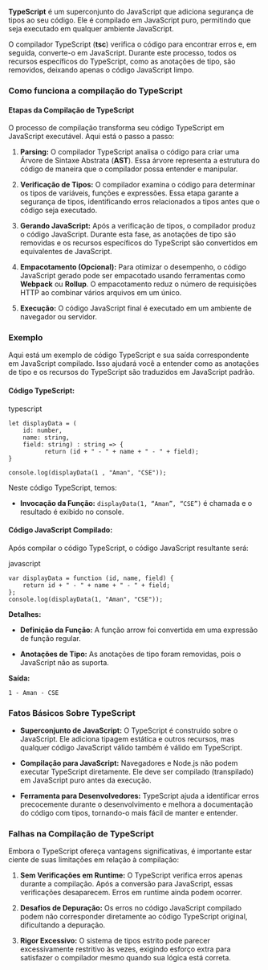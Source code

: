 
**TypeScript** é um superconjunto do JavaScript que adiciona segurança de tipos ao seu código. Ele é compilado em JavaScript puro, permitindo que seja executado em qualquer ambiente JavaScript.

O compilador TypeScript (**tsc**) verifica o código para encontrar erros e, em seguida, converte-o em JavaScript. Durante este processo, todos os recursos específicos do TypeScript, como as anotações de tipo, são removidos, deixando apenas o código JavaScript limpo.

### **Como funciona a compilação do TypeScript**

#### Etapas da Compilação de TypeScript

O processo de compilação transforma seu código TypeScript em JavaScript executável. Aqui está o passo a passo:

1. **Parsing:** O compilador TypeScript analisa o código para criar uma Árvore de Sintaxe Abstrata (**AST**). Essa árvore representa a estrutura do código de maneira que o compilador possa entender e manipular.
    
2. **Verificação de Tipos:** O compilador examina o código para determinar os tipos de variáveis, funções e expressões. Essa etapa garante a segurança de tipos, identificando erros relacionados a tipos antes que o código seja executado.
    
3. **Gerando JavaScript:** Após a verificação de tipos, o compilador produz o código JavaScript. Durante esta fase, as anotações de tipo são removidas e os recursos específicos do TypeScript são convertidos em equivalentes de JavaScript.
    
4. **Empacotamento (Opcional):** Para otimizar o desempenho, o código JavaScript gerado pode ser empacotado usando ferramentas como **Webpack** ou **Rollup**. O empacotamento reduz o número de requisições HTTP ao combinar vários arquivos em um único.
    
5. **Execução:** O código JavaScript final é executado em um ambiente de navegador ou servidor.
    

### **Exemplo**

Aqui está um exemplo de código TypeScript e sua saída correspondente em JavaScript compilado. Isso ajudará você a entender como as anotações de tipo e os recursos do TypeScript são traduzidos em JavaScript padrão.

#### Código TypeScript:

typescript

```
let displayData = (
    id: number, 
    name: string, 
    field: string) : string => {
          return (id + " - " + name + " - " + field);
}

console.log(displayData(1 , "Aman", "CSE"));
```

Neste código TypeScript, temos:

- **Invocação da Função:** `displayData(1, “Aman”, “CSE”)` é chamada e o resultado é exibido no console.
    

#### Código JavaScript Compilado:

Após compilar o código TypeScript, o código JavaScript resultante será:

javascript

```
var displayData = function (id, name, field) {
    return id + " - " + name + " - " + field;
};
console.log(displayData(1, "Aman", "CSE"));
```

**Detalhes:**

- **Definição da Função:** A função arrow foi convertida em uma expressão de função regular.
    
- **Anotações de Tipo:** As anotações de tipo foram removidas, pois o JavaScript não as suporta.
    

**Saída:**

```
1 - Aman - CSE
```

### **Fatos Básicos Sobre TypeScript**

- **Superconjunto de JavaScript:** O TypeScript é construído sobre o JavaScript. Ele adiciona tipagem estática e outros recursos, mas qualquer código JavaScript válido também é válido em TypeScript.
    
- **Compilação para JavaScript:** Navegadores e Node.js não podem executar TypeScript diretamente. Ele deve ser compilado (transpilado) em JavaScript puro antes da execução.
    
- **Ferramenta para Desenvolvedores:** TypeScript ajuda a identificar erros precocemente durante o desenvolvimento e melhora a documentação do código com tipos, tornando-o mais fácil de manter e entender.
    

### **Falhas na Compilação de TypeScript**

Embora o TypeScript ofereça vantagens significativas, é importante estar ciente de suas limitações em relação à compilação:

1. **Sem Verificações em Runtime:** O TypeScript verifica erros apenas durante a compilação. Após a conversão para JavaScript, essas verificações desaparecem. Erros em runtime ainda podem ocorrer.
    
2. **Desafios de Depuração:** Os erros no código JavaScript compilado podem não corresponder diretamente ao código TypeScript original, dificultando a depuração.
    
3. **Rigor Excessivo:** O sistema de tipos estrito pode parecer excessivamente restritivo às vezes, exigindo esforço extra para satisfazer o compilador mesmo quando sua lógica está correta.










